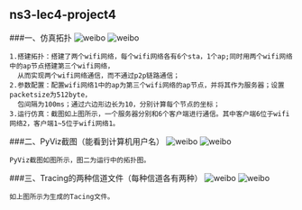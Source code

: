 ## ns3-lec4-project4
###一、仿真拓扑
![weibo](http://ww4.sinaimg.cn/mw690/e75b2095gw1f5gun0lm3mj20ke0edqcr.jpg)
![weibo](http://ww2.sinaimg.cn/mw690/e75b2095gw1f5gv9rgiy3j20hz02d0tu.jpg)

    1.搭建拓扑：搭建了两个wifi网络，每个wifi网络各有6个sta，1个ap;同时用两个wifi网络中的ap节点搭建第三个wifi网络，
      从而实现两个wifi网络通信，而不通过p2p链路通信；
    2.参数配置：配置wifi网络1中的ap为第三个wifi网络的ap节点，并将其作为服务器；设置packetsize为512byte，
      包间隔为100ms；通过六边形边长为10，分别计算每个节点的坐标；
    3.运行仿真：截图如上图所示，一个服务器分别和6个客户端进行通信。其中客户端6位于wifi网络2，客户端1~5位于wifi网络1。
###二、PyViz截图（能看到计算机用户名）
![weibo](http://ww3.sinaimg.cn/mw690/e75b2095gw1f5gun169gdj20yp0eak2q.jpg)
![weibo](http://ww4.sinaimg.cn/mw690/e75b2095gw1f5gun22y9oj20i20ebjtd.jpg)

    PyViz截图如图所示，图二为运行中的拓扑图。
###三、Tracing的两种信道文件（每种信道各有两种）
![weibo](http://ww2.sinaimg.cn/mw690/e75b2095gw1f5gun2iq76j20eg06q0t7.jpg)
![weibo](http://ww2.sinaimg.cn/mw690/e75b2095gw1f5gv9qi6ruj20k404amyn.jpg)

    如上图所示为生成的Tacing文件。
